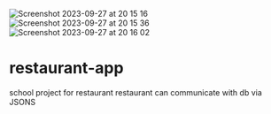 
![Screenshot 2023-09-27 at 20 15 16](https://github.com/Cunoo/restaurant-app/assets/40718112/4a28e7ee-8efe-4534-9104-56ce354eb018)
![Screenshot 2023-09-27 at 20 15 36](https://github.com/Cunoo/restaurant-app/assets/40718112/edf1a24e-17a9-429e-b9a9-56cdc9fc8e10)
![Screenshot 2023-09-27 at 20 16 02](https://github.com/Cunoo/restaurant-app/assets/40718112/bde0fb20-75da-4581-9d40-4be7c2021fc0)




# restaurant-app
school project for restaurant
restaurant can communicate with db via JSONS
